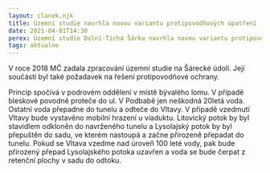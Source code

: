 ```yaml
---
layout: clanek.njk
title: Územní studie navrhla novou variantu protipovodňových opatření
date: 2021-04-01T14:30
perex: Územní studie Dolní-Tichá Šárka navrhla novou variantu protipovodňových opatření, která vyšla z předchozích návrhů a doporučila ochranu, která zaručuje 100% pasivní ochranu před bleskovou povodní z potoka a aktivní ochranu proti vzedmuté vodě Vltavy na úroveň roku 2002. 
tags: aktualne
---
```

 
V roce 2018 MČ zadala zpracování územní studie na Šárecké údolí. Její součástí byl také požadavek na řešení protipovodňové ochrany. 

Princip spočívá v podrovém oddělení v místě bývalého lomu. V případě bleskové povodně proteče do ul. V Podbabě jen neškodná 20letá voda. Ostatní voda přepadne do tunelu a odteče do Vltavy. V případě vzedmutí Vltavy bude vystavěno mobilní hrazení u viaduktu. Litovický potok by byl stavidlem odkloněn do navrženého tunelu a Lysolajský potok by byl přepuštěn do sadu, ve kterém nastoupá a začne přirozeně přepadat do tunelu. Pokud se Vltava vzedme nad úroveň 100 leté vody, pak bude přirozený přepad Lysolajského potoka uzavřen a voda se bude čerpat z retenční plochy v sadu do odtoku. 
